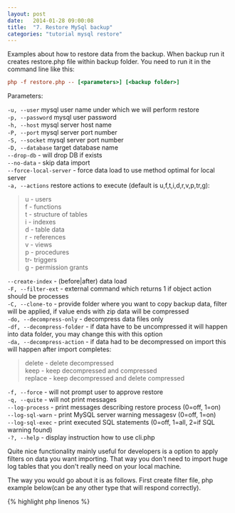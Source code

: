 ```yaml
---
layout: post
date:   2014-01-28 09:00:08
title:  "7. Restore MySql backup"
categories: "tutorial mysql restore"
---
```


Examples about how to restore data from the backup. When backup run it creates restore.php file within backup folder.
You need to run it in the command line like this:

```ini
php -f restore.php -- [<parameters>] [<backup folder>]

```
Parameters:

<code>-u, --user</code> mysql user name under which we will perform restore   
<code>-p, --password</code> mysql user password   
<code>-h, --host</code> mysql server host name  
<code>-P, --port</code> mysql server port number  
<code>-S, --socket</code> mysql server port number  
<code>-D, --database</code> target database name  
<code>--drop-db</code>	-	will drop DB if exists  
<code>--no-data</code>	-	skip data import  
<code>--force-local-server</code> - force data load to use method optimal for local server  
<code>-a, --actions</code> restore actions to execute (default is u,f,t,i,d,r,v,p,tr,g):  
>    u - users  
>    f - functions  
>    t - structure of tables  
>    i - indexes   
>    d - table data  
>    r - references  
>    v - views  
>    p - procedures  
>    tr- triggers  
>    g - permission grants  

<code>--create-index</code>	- (before|after) data load  
<code>-F, --filter-ext</code> - external command which returns 1 if object action should be processes  
<code>-C, --clone-to</code> - provide folder where you want to copy backup data, filter will be applied, if value ends with zip data will be compressed  
<code>-do, --decompress-only</code> - decompress data files only  
<code>-df, --decompress-folder</code> - if data have to be uncompressed it will happen into data folder, you may change this with this option  
<code>-da, --decompress-action</code> - if data had to be decompressed on import this will happen after import completes:  
>	delete - delete decompressed  
>	keep - keep decompressed and compressed  
>	replace - keep decompressed and delete compressed

<code>-f, --force</code>	- will not prompt user to approve restore  
<code>-q, --quite</code>	- will not print messages  
<code>--log-process</code>	-	print messages describing restore process (0=off, 1=on)  
<code>--log-sql-warn</code>	-	print MySQL server warning messagesv (0=off, 1=on)  
<code>--log-sql-exec</code>	-	print executed SQL statements (0=off, 1=all, 2=if SQL warning found)  
<code>-?, --help</code> - display instruction how to use cli.php  

Quite nice functionality mainly useful for developers is a option to apply filters on data you want importing. That way you don't need to import huge log tables that 
you don't really need on your local machine.

The way you would go about it is as follows. First create filter file, php example below(can be any other type that will respond correctly).

{% highlight php linenos %}
<?php
$dbName = $argv[1];
$action = $argv[2];
$objectName = $argv[3];

switch ($action) {
   case "test":
       // control value
       exit(123);
   case "data":
       // restrict what data we want to import
       if ($objectName[0]=="_") {
           exit(0);
       }

       if (substr($objectName, 0, 3)=="log_") {
           exit(0);
       }

       break;
}

exit(1);

{% endhighlight %}

lines 2-4 setup variables to receive input

lines 7-9 in order for filter file to be accepted it needs correctly respond to test challenge (response must be '123')

lines 12,16 add conditions that checks if current object should be skipped 
 
lines 13,17 exist with code 0 to skip operation on given object

line 23 exist with code 1 to continue operations on current object

To run it you can use this command:
``` ini
php -f ~/backup/restore.php -- --drop-db -h localhost -u root -p -F "php -f ~/backup/filter.php " ~/backup/
```

Of course you can run script on the backup to remove actual data from backup before you download it. You could go about in this way:

``` ini
php -f ~/backup/restore.php -- --clone-to "~/backup/filtered" -F "php -f ~/backup/filter.php " ~/backup/
```

